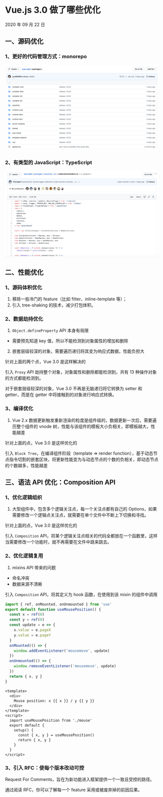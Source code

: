 # Vue.js 3.0 做了哪些优化

2020 年 09 月 22 日

## 一、源码优化

### 1、更好的代码管理方式：monorepo

![monorepo](./_media/WX20200922-164931@2x.png)

### 2、有类型的 JavaScript：TypeScript

![TypeScript](./_media/WX20200922-190124@2x.png)

## 二、性能优化

### 1、源码体积优化

1. 移除一些冷门的 feature（比如 filter、inline-template 等）；
2. 引入 tree-shaking 的技术，减少打包体积。

### 2、数据劫持优化

1. `Object.defineProperty` API 本身有局限

  - 需要预先知道 key 值，所以不能检测到对象属性的增加和删除
  
2. 嵌套层级较深的对象，需要遍历递归将其变为响应式数据，性能负担大

针对上面的两个点，Vue 3.0 是这样解决的

引入 `Proxy` API 劫持整个对象，对象属性和删除都能检测到，共有 13 种操作对象的方式都能检测到。

对于嵌套层级较深的对象，Vue 3.0 不再是无脑递归将它转换为 setter 和 getter，而是在 getter 中将接触到的对象进行响应式转换。

### 3、编译优化

1. Vue 2.x 数据更新触发重新渲染的粒度是组件级的，数据更新一次后，需要遍历整个组件的 vnode 树，性能与该组件的模板大小负相关，即模板越大，性能越差

针对上面的点，Vue 3.0 是这样优化的

引入 `Block Tree`，在编译组件阶段（template => render function），基于动态节点指令切割的嵌套区块，将更新性能变为与动态节点的个数的负相关，即动态节点的个数越多，性能越差

## 三、语法 API 优化：Composition API

### 1、优化逻辑组织

1. 大型组件中，包含多个逻辑关注点，每一个关注点都有自己的 Options，如果需要修改一个逻辑点关注点，就需要在单个文件中不断上下切换和寻找。

针对上面的点，Vue 3.0 是这样优化的

引入 `Composition` API，将某个逻辑关注点相关的代码全都放在一个函数里，这样当需要修改一个功能时，就不再需要在文件中跳来跳去。

### 2、优化逻辑复用

1. mixins API 带来的问题

  - 命名冲突
  - 数据来源不清晰

引入 `Composition` API，将其定义为 hook 函数，在使用到该 mixin 的组件中调用

```javascript
import { ref, onMounted, onUnmounted } from 'vue'
export default function useMousePosition() {
  const x = ref(0)
  const y = ref(0)
  const update = e => {
    x.value = e.pageX
    y.value = e.pageY
  }
  onMounted(() => {
    window.addEventListener('mousemove', update)
  })
  onUnmounted(() => {
    window.removeEventListener('mousemove', update)
  })
  return { x, y }
}
```

```vue
<template>
  <div>
    Mouse position: x {{ x }} / y {{ y }}
  </div>
</template>
<script>
  import useMousePosition from './mouse'
  export default {
    setup() {
      const { x, y } = useMousePosition()
      return { x, y }
    }
  }
</script>
```

### 3、引入 RFC：使每个版本改动可控

Request For Comments，旨在为新功能进入框架提供一个一致且受控的路径。

通过阅读 RFC，你可以了解每一个 feature 采用或被废弃掉的前因后果。














